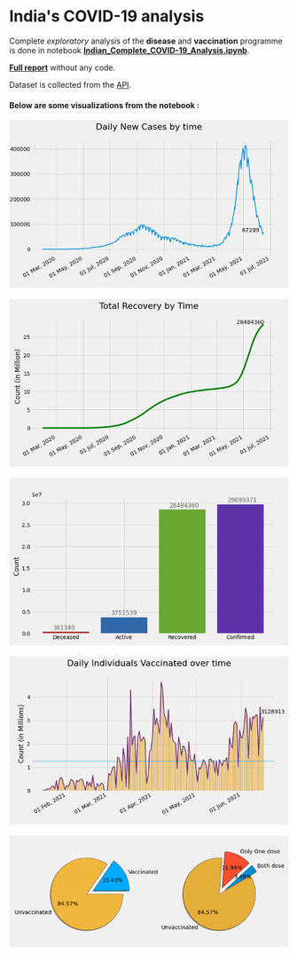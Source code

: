 # India's COVID-19 analysis

Complete *exploratory* analysis of the **disease** and **vaccination** programme is done in notebook **[Indian_Complete_COVID-19_Analysis.ipynb](Indian_Complete_COVID-19_Analysis.ipynb)**.

[**Full report**](Indian_Complete_COVID-19_Analysis.html) without any code.

Dataset is collected from the [API](https://api.covid19india.org/).

#### Below are some visualizations from the notebook :


![Daily cases](Images/daily_cases.png)
\
\
![Total recovries](Images/tot_recov.png)
\
\
![Summary](Images/cases_summary.png)
\
\
![Daily vaccination](Images/daily_vac.png)
\
\
![Percent vaccination](Images/vac_percent.png)